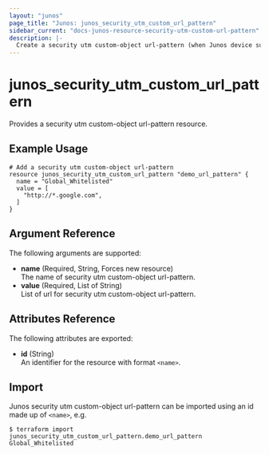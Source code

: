 ```yaml
---
layout: "junos"
page_title: "Junos: junos_security_utm_custom_url_pattern"
sidebar_current: "docs-junos-resource-security-utm-custom-url-pattern"
description: |-
  Create a security utm custom-object url-pattern (when Junos device supports it)
---
```


# junos_security_utm_custom_url_pattern

Provides a security utm custom-object url-pattern resource.

## Example Usage

```hcl
# Add a security utm custom-object url-pattern
resource junos_security_utm_custom_url_pattern "demo_url_pattern" {
  name = "Global_Whitelisted"
  value = [
    "http://*.google.com",
  ]
}
```

## Argument Reference

The following arguments are supported:

- **name** (Required, String, Forces new resource)  
  The name of security utm custom-object url-pattern.
- **value** (Required, List of String)  
  List of url for security utm custom-object url-pattern.

## Attributes Reference

The following attributes are exported:

- **id** (String)  
  An identifier for the resource with format `<name>`.

## Import

Junos security utm custom-object url-pattern can be imported using an id made up of `<name>`, e.g.

```shell
$ terraform import junos_security_utm_custom_url_pattern.demo_url_pattern Global_Whitelisted
```
